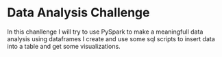 # Data Analysis Challenge

In this chanllenge I will try to use PySpark to make a meaningfull data analysis using dataframes I create and use some sql scripts to insert data into a table and get some visualizations.
